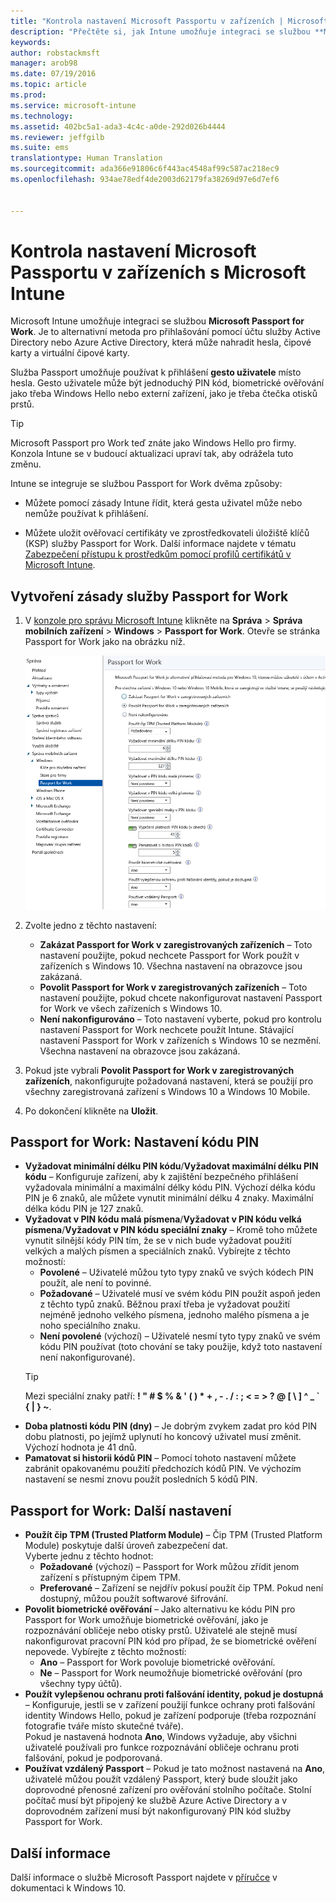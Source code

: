 ```yaml
---
title: "Kontrola nastavení Microsoft Passportu v zařízeních | Microsoft Intune"
description: "Přečtěte si, jak Intune umožňuje integraci se službou **Microsoft Passport for Work**. Je to alternativní metoda pro přihlašování pomocí účtu služby Active Directory nebo Azure Active Directory, která může nahradit hesla, čipové karty a virtuální čipové karty."
keywords: 
author: robstackmsft
manager: arob98
ms.date: 07/19/2016
ms.topic: article
ms.prod: 
ms.service: microsoft-intune
ms.technology: 
ms.assetid: 402bc5a1-ada3-4c4c-a0de-292d026b4444
ms.reviewer: jeffgilb
ms.suite: ems
translationtype: Human Translation
ms.sourcegitcommit: ada366e91806c6f443ac4548af99c587ac218ec9
ms.openlocfilehash: 934ae78edf4de2003d62179fa38269d97e6d7ef6


---
```


# Kontrola nastavení Microsoft Passportu v zařízeních s Microsoft Intune
Microsoft Intune umožňuje integraci se službou **Microsoft Passport for Work**. Je to alternativní metoda pro přihlašování pomocí účtu služby Active Directory nebo Azure Active Directory, která může nahradit hesla, čipové karty a virtuální čipové karty.

Služba Passport umožňuje používat k přihlášení **gesto uživatele** místo hesla. Gesto uživatele může být jednoduchý PIN kód, biometrické ověřování jako třeba Windows Hello nebo externí zařízení, jako je třeba čtečka otisků prstů.

>[!TIP]
>Microsoft Passport pro Work teď znáte jako Windows Hello pro firmy. Konzola Intune se v budoucí aktualizaci upraví tak, aby odrážela tuto změnu.

Intune se integruje se službou Passport for Work dvěma způsoby:

-   Můžete pomocí zásady Intune řídit, která gesta uživatel může nebo nemůže používat k přihlášení.

-   Můžete uložit ověřovací certifikáty ve zprostředkovateli úložiště klíčů (KSP) služby Passport for Work. Další informace najdete v tématu [Zabezpečení přístupu k prostředkům pomocí profilů certifikátů v Microsoft Intune](secure-resource-access-with-certificate-profiles.md).

## Vytvoření zásady služby Passport for Work

1.  V [konzole pro správu Microsoft Intune](https://manage.microsoft.com) klikněte na **Správa** &gt; **Správa mobilních zařízení** &gt; **Windows** &gt; **Passport for Work**. Otevře se stránka Passport for Work jako na obrázku níž.

    ![Stránka Passport for Work](../media/passport.png)

2.  Zvolte jedno z těchto nastavení:
    - **Zakázat Passport for Work v zaregistrovaných zařízeních** – Toto nastavení použijte, pokud nechcete Passport for Work použít v zařízeních s Windows 10. Všechna nastavení na obrazovce jsou zakázaná.
    - **Povolit Passport for Work v zaregistrovaných zařízeních** – Toto nastavení použijte, pokud chcete nakonfigurovat nastavení Passport for Work ve všech zařízeních s Windows 10.
    - **Není nakonfigurováno** – Toto nastavení vyberte, pokud pro kontrolu nastavení Passport for Work nechcete použít Intune. Stávající nastavení Passport for Work v zařízeních s Windows 10 se nezmění. Všechna nastavení na obrazovce jsou zakázaná.
3.  Pokud jste vybrali **Povolit Passport for Work v zaregistrovaných zařízeních**, nakonfigurujte požadovaná nastavení, která se použijí pro všechny zaregistrovaná zařízení s Windows 10 a Windows 10 Mobile.
3.  Po dokončení klikněte na **Uložit**.

## Passport for Work: Nastavení kódu PIN

  
- **Vyžadovat minimální délku PIN kódu**/**Vyžadovat maximální délku PIN kódu** – Konfiguruje zařízení, aby k zajištění bezpečného přihlášení vyžadovala minimální a maximální délky kódu PIN. Výchozí délka kódu PIN je 6 znaků, ale můžete vynutit minimální délku 4 znaky. Maximální délka kódu PIN je 127 znaků.
- **Vyžadovat v PIN kódu malá písmena**/**Vyžadovat v PIN kódu velká písmena**/**Vyžadovat v PIN kódu speciální znaky** – Kromě toho můžete vynutit silnější kódy PIN tím, že se v nich bude vyžadovat použití velkých a malých písmen a speciálních znaků. Vybírejte z těchto možností:
    - **Povolené** – Uživatelé můžou tyto typy znaků ve svých kódech PIN použít, ale není to povinné.
    - **Požadované** – Uživatelé musí ve svém kódu PIN použít aspoň jeden z těchto typů znaků. Běžnou praxí třeba je vyžadovat použití nejméně jednoho velkého písmena, jednoho malého písmena a je noho speciálního znaku.
    - **Není povolené** (výchozí) – Uživatelé nesmí tyto typy znaků ve svém kódu PIN používat (toto chování se taky použije, když toto nastavení není nakonfigurované).
    > [!TIP]
    > Mezi speciální znaky patří: **! " # $ % &amp; ' ( ) &#42; + , - . / : ; &lt; = &gt; ? @ [ \ ] ^ _ &#96; { &#124; } ~**.
- **Doba platnosti kódu PIN (dny)** – Je dobrým zvykem zadat pro kód PIN dobu platnosti, po jejímž uplynutí ho koncový uživatel musí změnit. Výchozí hodnota je 41 dnů. 
- **Pamatovat si historii kódů PIN** – Pomocí tohoto nastavení můžete zabránit opakovanému použití předchozích kódů PIN. Ve výchozím nastavení se nesmí znovu použít posledních 5 kódů PIN.


## Passport for Work: Další nastavení

- **Použít čip TPM (Trusted Platform Module)** – Čip TPM (Trusted Platform Module) poskytuje další úroveň zabezpečení dat.<br>Vyberte jednu z těchto hodnot:
    - **Požadované** (výchozí) – Passport for Work můžou zřídit jenom zařízení s přístupným čipem TPM.
    - **Preferované** – Zařízení se nejdřív pokusí použít čip TPM. Pokud není dostupný, můžou použít softwarové šifrování.
- **Povolit biometrické ověřování** – Jako alternativu ke kódu PIN pro Passport for Work umožňuje biometrické ověřování, jako je rozpoznávání obličeje nebo otisky prstů. Uživatelé ale stejně musí nakonfigurovat pracovní PIN kód pro případ, že se biometrické ověření nepovede. Vybírejte z těchto možností:
    - **Ano** – Passport for Work povoluje biometrické ověřování.
    - **Ne** – Passport for Work neumožňuje biometrické ověřování (pro všechny typy účtů).
- **Použít vylepšenou ochranu proti falšování identity, pokud je dostupná** – Konfiguruje, jestli se v zařízení použijí funkce ochrany proti falšování identity Windows Hello, pokud je zařízení podporuje (třeba rozpoznání fotografie tváře místo skutečné tváře).<br>Pokud je nastavená hodnota **Ano**, Windows vyžaduje, aby všichni uživatelé používali pro funkce rozpoznávání obličeje ochranu proti falšování, pokud je podporovaná.
- **Používat vzdálený Passport** – Pokud je tato možnost nastavená na **Ano**, uživatelé můžou použít vzdálený Passport, který bude sloužit jako doprovodné přenosné zařízení pro ověřování stolního počítače. Stolní počítač musí být připojený ke službě Azure Active Directory a v doprovodném zařízení musí být nakonfigurovaný PIN kód služby Passport for Work.

## Další informace
Další informace o službě Microsoft Passport najdete v [příručce](https://technet.microsoft.com/library/mt589441.aspx) v dokumentaci k Windows 10.





<!--HONumber=Jul16_HO3-->


